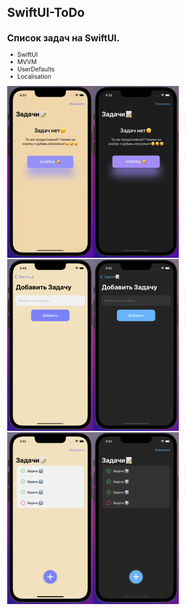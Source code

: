 # SwiftUI-ToDo
## Список задач на SwiftUI.
- SwiftUI
- MVVM
- UserDefaults
- Localisation

<img src="https://github.com/profoundA/SwiftUI-ToDo/blob/main/Resources/7.gif" width="200" height="400" /><img src="https://github.com/profoundA/SwiftUI-ToDo/blob/main/Resources/8.gif" width="200" height="400" /><img src="https://github.com/profoundA/SwiftUI-ToDo/blob/main/Resources/3.png" width="200" height="400" /><img src="https://github.com/profoundA/SwiftUI-ToDo/blob/main/Resources/4.png" width="200" height="400" /><img src="https://github.com/profoundA/SwiftUI-ToDo/blob/main/Resources/5.png" width="200" height="400" /><img src="https://github.com/profoundA/SwiftUI-ToDo/blob/main/Resources/6.png" width="200" height="400" />
